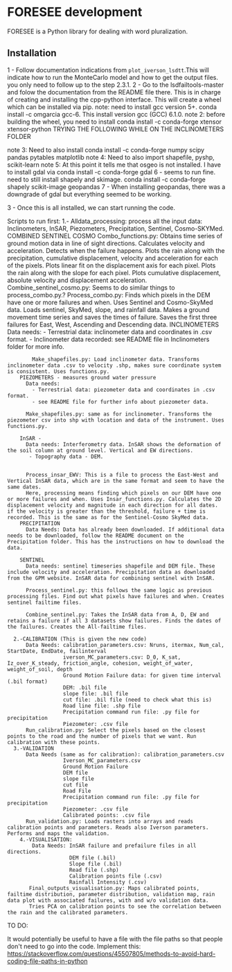 

# FORESEE development

FORESEE is a Python library for dealing with word pluralization.

## Installation
1 - Follow documentation indications from `plot_iverson_lsdtt`.This will indicate how to run the MonteCarlo model and how to get the output files.
you only need to follow up to the step 2.3.1.
2 - Go to the lsdfailtools-master and folow the documentation from the README file there. This is in charge of creating and installing the cpp-python interface. This will create a wheel which can be installed via pip.
note: need to install gcc version 5+. conda install -c omgarcia gcc-6. This install version gcc (GCC) 6.1.0.
note 2: before building the wheel, you need to install conda install -c conda-forge xtensor xtensor-python
TRYING THE FOLLOWING WHILE ON THE INCLINOMETERS FOLDER

note 3: Need to also install conda install -c conda-forge numpy scipy pandas pytables matplotlib
note 4: Need to also import shapefile, pyshp, scikit-learn
note 5: At this point it tells me that osgeo is not installed. I have to install gdal via conda install -c conda-forge gdal
6 - seems to run fine. need to still install shapely and skimage. conda install -c conda-forge shapely scikit-image geopandas
7 - When installing geopandas, there was a downgrade of gdal but everything seemed to be working.

3 - Once this is all installed, we can start running the code.

Scripts to run first:
    1.- Alldata_processing: process all the input data: Inclinometers, InSAR, Piezometers, Precipitation, Sentinel, Cosmo-SKYMed.
        COMBINED SENTINEL COSMO
          Combo_functions.py: Obtains time series of ground motion data in line of sight directions. Calculates velocity and acceleration. Detects when the failure happens.
          Plots the rain along with the precipitation, cumulative displacement, velocity and acceleration for each of the pixels.
          Plots linear fit on the displacement axis for each pixel.
          Plots the rain along with the slope for each pixel.
          Plots cumulative displacement, absolute velocity and displacement acceleration.
          Combine_sentinel_cosmo.py: Seems to do similar things to process_combo.py.?
          Process_combo.py: Finds which pixels in the DEM have one or more failures and when. Uses Sentinel and Cosmo-SkyMed data.
          Loads sentinel, SkyMed, slope, and rainfall data. Makes a ground movement time series and saves the times of failure.
          Saves the first three failures for East, West, Ascending and Descending data.
        INCLINOMETERS
            Data needs:
                - Terrestrial data: inclinometer data and coordinates in .csv format.
                - Inclinometer data recorded: see README file in Inclinometers folder for more info.


            Make_shapefiles.py: Load inclinometer data. Transforms inclinometer data .csv to velocity .shp, makes sure coordinate system is consistent. Uses functions.py.
        PIEZOMETERS - measures ground water pressure
          Data needs:
            - Terrestrial data: piezometer data and coordinates in .csv format.
            - see README file for further info about piezometer data.

          Make_shapefiles.py: same as for inclinometer. Transforms the piezometer csv into shp with location and data of the instrument. Uses functions.py.

        InSAR -
          Data needs: Interferometry data. InSAR shows the deformation of the soil column at ground level. Vertical and EW directions.
           - Topography data - DEM.  


          Process_insar_EWV: This is a file to process the East-West and Vertical InSAR data, which are in the same format and seem to have the same dates.
          Here, processing means finding which pixels on our DEM have one or more failures and when. Uses Insar_functions.py. Calculates the 2D displacement velocity and magnitude in each direction for all dates. if the velocity is greater than the threshold, failure + time is recorded. This is the same as for the Sentinel-Cosmo SkyMed data.
        PRECIPITATION
          Data Needs: Data has already been downloaded. If additional data needs to be downloaded, follow the README document on the Precipitation folder. This has the instructions on how to download the data.

        SENTINEL
          Data needs: sentinel timeseries shapefile and DEM file. These include velocity and acceleration. Precipitation data as downloaded from the GPM website. InSAR data for combining sentinel with InSAR.

          Process_sentinel.py: this follows the same logic as previous processing files. Find out what pixels have failures and when. Creates sentinel failtime files.

          Combine_sentinel.py: Takes the InSAR data from A, D, EW and retains a failure if all 3 datasets show failures. Finds the dates of the failures. Creates the All-failtime files.

      2.-CALIBRATION (This is given the new code)
          Data Needs: calibration_parameters.csv: Nruns, itermax, Num_cal, StartDate, EndDate, failinterval
                      iverson_MC_parameters.csv: D_0, K_sat, Iz_over_K_steady, friction_angle, cohesion, weight_of_water, weight_of_soil, depth
                      Ground Motion Failure data: for given time interval (.bil format)
                      DEM: .bil file
                      slope file: .bil file
                      cut file: .bil file (need to check what this is)
                      Road line file: .shp file
                      Precipitation command run file: .py file for precipitation
                      Piezometer: .csv file
          Run_calibration.py: Select the pixels based on the closest points to the road and the number of pixels that we want. Run calibration with these points.
      3.-VALIDATION
          Data Needs (same as for calibration): calibration_parameters.csv
                      Iverson_MC_parameters.csv
                      Ground Motion Failure
                      DEM file
                      slope file
                      cut file
                      Road File
                      Precipitation command run file: .py file for precipitation
                      Piezometer: .csv file
                      Calibrated points: .csv file
          Run_validation.py: Loads rasters into arrays and reads calibration points and parameters. Reads also Iverson parameters. Performs and maps the validation.
        4.-VISUALISATION:
            Data Needs: InSAR failure and prefailure files in all directions.
                        DEM file (.bil)
                        Slope file (.bil)
                        Read file (.shp)
                        Calibration points file (.csv)
                        Rainfall Intensity (.csv)
           Final_outputs_visualisation.py: Maps calibrated points, failtime distribution, parameter distribution, validation map, rain data plot with associated failures, with and w/o validation data.
           Tries PCA on calibration points to see the correlation between the rain and the calibrated parameters.





TO DO:

It would potentially be useful to have a file with the file paths so that people don't need to go into the code.
Implement this: https://stackoverflow.com/questions/45507805/methods-to-avoid-hard-coding-file-paths-in-python
